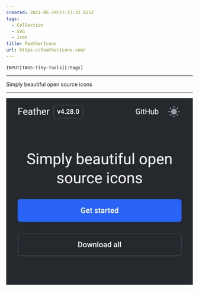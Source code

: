 ```yaml
---
created: 2021-05-29T17:17:22.851Z
tags: 
  - Collection
  - SVG
  - Icon
title: FeatherIcons
url: https://feathericons.com/
---
```

```meta-bind
INPUT[TAGS-Tiny-Tools][:tags]
```

___
Simply beautiful open source icons
___

![](_attachments/feathericons.jpg)
